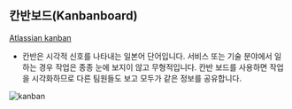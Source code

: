 ## 칸반보드(Kanbanboard)
[Atlassian kanban](https://www.atlassian.com/ko/agile/kanban/boards)

* 칸반은 시각적 신호를 나타내는 일본어 단어입니다. 서비스 또는 기술 분야에서 일하는 경우 작업은 종종 눈에 보지이 않고 무형적입니다. 칸반 보드를 사용하면 작업을 시각화하므로 다른 팀원들도 보고 모두가 같은 정보를 공유합니다.

![kanban](https://wac-cdn.atlassian.com/dam/jcr:af169cff-f4ee-4afe-b1de-41fab0ad51a4/image2.png?cdnVersion=725)
